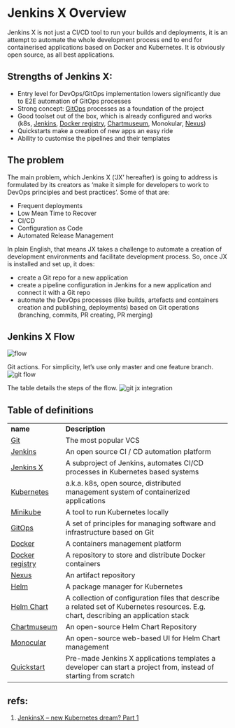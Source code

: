 # Jenkins X Overview

Jenkins X is not just a CI/CD tool to run your builds and deployments,
it is an attempt to automate the whole development process end to end for containerised
applications based on Docker and Kubernetes.
It is obviously open source, as all best applications.

## Strengths of Jenkins X:

* Entry level for DevOps/GitOps implementation lowers significantly due to E2E automation of GitOps processes
* Strong concept: [GitOps](https://www.weave.works/blog/gitops-operations-by-pull-request) processes as a foundation of the project
* Good toolset out of the box, which is already configured and works (k8s, [Jenkins](https://jenkins.io/),
[Docker registry](https://docs.docker.com/registry/),
[Chartmuseum](https://github.com/kubernetes-helm/chartmuseum), Monokular, [Nexus](https://github.com/kubernetes-helm/chartmuseum))
* Quickstarts make a creation of new apps an easy ride
* Ability to customise the pipelines and their templates

## The problem
The main problem, which Jenkins X (‘JX’ hereafter) is going to address is formulated by its creators as ‘make it simple for developers to work to DevOps principles and best practices’. Some of that are:
* Frequent deployments
* Low Mean Time to Recover
* CI/CD
* Configuration as Code
* Automated Release Management

In plain English, that means JX takes a challenge to automate a creation of development environments and facilitate development process. So, once JX is installed and set up, it does:
* create a Git repo for a new application
* create a pipeline configuration in Jenkins for a new application and connect it with a Git repo
* automate the DevOps processes (like builds, artefacts and containers creation and publishing, deployments) based on Git operations (branching, commits, PR creating, PR merging)

## Jenkins X Flow
![flow](https://blog.octo.com/wp-content/uploads/2018/04/jxhd-graph-2-1024x611.png)

Git actions. For simplicity, let’s use only master and one feature branch. 
![git flow](https://blog.octo.com/wp-content/uploads/2018/04/jxhd-graph-3-1024x230.png)

The table details the steps of the flow.
![git jx integration](https://blog.octo.com/wp-content/uploads/2018/04/jxhd-graph-4-1024x789.png)

## Table of definitions
<table>
<tbody>
<tr>
<td><b><span style="vertical-align: inherit;"><span style="vertical-align: inherit;"><span style="vertical-align: inherit;"><span style="vertical-align: inherit;"><span style="vertical-align: inherit;"><span style="vertical-align: inherit;">name</span></span></span></span></span></span></b></td>
<td><b><span style="vertical-align: inherit;"><span style="vertical-align: inherit;"><span style="vertical-align: inherit;"><span style="vertical-align: inherit;"><span style="vertical-align: inherit;"><span style="vertical-align: inherit;">Description</span></span></span></span></span></span></b></td>
</tr>
<tr>
<td><a href="https://git-scm.com/"><span style="font-weight: 400;"><span style="vertical-align: inherit;"><span style="vertical-align: inherit;"><span style="vertical-align: inherit;"><span style="vertical-align: inherit;"><span style="vertical-align: inherit;"><span style="vertical-align: inherit;">Git</span></span></span></span></span></span></span></a></td>
<td><span style="font-weight: 400;"><span style="vertical-align: inherit;"><span style="vertical-align: inherit;"><span style="vertical-align: inherit;"><span style="vertical-align: inherit;"><span style="vertical-align: inherit;"><span style="vertical-align: inherit;">The most popular VCS</span></span></span></span></span></span></span></td>
</tr>
<tr>
<td><a href="https://jenkins.io/"><span style="font-weight: 400;"><span style="vertical-align: inherit;"><span style="vertical-align: inherit;"><span style="vertical-align: inherit;"><span style="vertical-align: inherit;"><span style="vertical-align: inherit;"><span style="vertical-align: inherit;">Jenkins</span></span></span></span></span></span></span></a></td>
<td><span style="font-weight: 400;"><span style="vertical-align: inherit;"><span style="vertical-align: inherit;"><span style="vertical-align: inherit;"><span style="vertical-align: inherit;"><span style="vertical-align: inherit;"><span style="vertical-align: inherit;">An open source CI / CD automation platform</span></span></span></span></span></span></span></td>
</tr>
<tr>
<td><a href="http://jenkins-x.io/"><span style="font-weight: 400;"><span style="vertical-align: inherit;"><span style="vertical-align: inherit;"><span style="vertical-align: inherit;"><span style="vertical-align: inherit;"><span style="vertical-align: inherit;"><span style="vertical-align: inherit;">Jenkins X</span></span></span></span></span></span></span></a></td>
<td><span style="font-weight: 400;">A subproject of Jenkins, automates CI/CD processes in Kubernetes based systems</span></td>
</tr>
<tr>
<td><a href="https://kubernetes.io/"><span style="font-weight: 400;"><span style="vertical-align: inherit;"><span style="vertical-align: inherit;"><span style="vertical-align: inherit;"><span style="vertical-align: inherit;"><span style="vertical-align: inherit;"><span style="vertical-align: inherit;">Kubernetes</span></span></span></span></span></span></span></a></td>
<td><span style="font-weight: 400;">a.k.a. k8s, open source, distributed management system of containerized applications</span></td>
</tr>
<tr>
<td><a href="https://kubernetes.io/docs/getting-started-guides/minikube/"><span style="font-weight: 400;"><span style="vertical-align: inherit;"><span style="vertical-align: inherit;"><span style="vertical-align: inherit;"><span style="vertical-align: inherit;"><span style="vertical-align: inherit;"><span style="vertical-align: inherit;">Minikube</span></span></span></span></span></span></span></a></td>
<td><span style="font-weight: 400;">A tool to run Kubernetes locally</span></td>
</tr>
<tr>
<td><a href="https://www.weave.works/blog/gitops-operations-by-pull-request"><span style="font-weight: 400;"><span style="vertical-align: inherit;"><span style="vertical-align: inherit;"><span style="vertical-align: inherit;"><span style="vertical-align: inherit;"><span style="vertical-align: inherit;"><span style="vertical-align: inherit;">GitOps</span></span></span></span></span></span></span></a></td>
<td><span style="font-weight: 400;">A set of principles for managing software and infrastructure based on Git</span></td>
</tr>
<tr>
<td><a href="https://www.docker.com/"><span style="font-weight: 400;"><span style="vertical-align: inherit;"><span style="vertical-align: inherit;"><span style="vertical-align: inherit;"><span style="vertical-align: inherit;"><span style="vertical-align: inherit;"><span style="vertical-align: inherit;"><span style="vertical-align: inherit;"><span style="vertical-align: inherit;"><span style="vertical-align: inherit;"><span style="vertical-align: inherit;">Docker</span></span></span></span></span></span></span></span></span></span></span></a></td>
<td><span style="font-weight: 400;"><span style="vertical-align: inherit;"><span style="vertical-align: inherit;"><span style="vertical-align: inherit;"><span style="vertical-align: inherit;"><span style="vertical-align: inherit;"><span style="vertical-align: inherit;"><span style="vertical-align: inherit;"><span style="vertical-align: inherit;"><span style="vertical-align: inherit;"><span style="vertical-align: inherit;">A containers management platform</span></span></span></span></span></span></span></span></span></span></span></td>
</tr>
<tr>
<td><a href="https://docs.docker.com/registry/"><span style="font-weight: 400;"><span style="vertical-align: inherit;"><span style="vertical-align: inherit;"><span style="vertical-align: inherit;"><span style="vertical-align: inherit;"><span style="vertical-align: inherit;"><span style="vertical-align: inherit;"><span style="vertical-align: inherit;"><span style="vertical-align: inherit;"><span style="vertical-align: inherit;"><span style="vertical-align: inherit;">Docker registry</span></span></span></span></span></span></span></span></span></span></span></a></td>
<td><span style="font-weight: 400;">A repository to store and distribute Docker containers</span></td>
</tr>
<tr>
<td><a href="https://www.sonatype.com/nexus-repository-oss"><span style="font-weight: 400;"><span style="vertical-align: inherit;"><span style="vertical-align: inherit;"><span style="vertical-align: inherit;"><span style="vertical-align: inherit;"><span style="vertical-align: inherit;"><span style="vertical-align: inherit;"><span style="vertical-align: inherit;"><span style="vertical-align: inherit;"><span style="vertical-align: inherit;"><span style="vertical-align: inherit;">Nexus</span></span></span></span></span></span></span></span></span></span></span></a></td>
<td><span style="font-weight: 400;"><span style="vertical-align: inherit;"><span style="vertical-align: inherit;"><span style="vertical-align: inherit;"><span style="vertical-align: inherit;"><span style="vertical-align: inherit;"><span style="vertical-align: inherit;"><span style="vertical-align: inherit;"><span style="vertical-align: inherit;"><span style="vertical-align: inherit;"><span style="vertical-align: inherit;">An artifact repository</span></span></span></span></span></span></span></span></span></span></span></td>
</tr>
<tr>
<td><a href="https://helm.sh/"><span style="font-weight: 400;"><span style="vertical-align: inherit;"><span style="vertical-align: inherit;"><span style="vertical-align: inherit;"><span style="vertical-align: inherit;"><span style="vertical-align: inherit;"><span style="vertical-align: inherit;"><span style="vertical-align: inherit;"><span style="vertical-align: inherit;"><span style="vertical-align: inherit;"><span style="vertical-align: inherit;">Helm</span></span></span></span></span></span></span></span></span></span></span></a></td>
<td><span style="font-weight: 400;"><span style="vertical-align: inherit;"><span style="vertical-align: inherit;"><span style="vertical-align: inherit;"><span style="vertical-align: inherit;"><span style="vertical-align: inherit;"><span style="vertical-align: inherit;"><span style="vertical-align: inherit;"><span style="vertical-align: inherit;"><span style="vertical-align: inherit;"><span style="vertical-align: inherit;">A package manager for Kubernetes</span></span></span></span></span></span></span></span></span></span></span></td>
</tr>
<tr>
<td><a href="https://docs.helm.sh/developing_charts/#charts"><span style="font-weight: 400;"><span style="vertical-align: inherit;"><span style="vertical-align: inherit;"><span style="vertical-align: inherit;"><span style="vertical-align: inherit;"><span style="vertical-align: inherit;"><span style="vertical-align: inherit;"><span style="vertical-align: inherit;"><span style="vertical-align: inherit;"><span style="vertical-align: inherit;"><span style="vertical-align: inherit;">Helm Chart</span></span></span></span></span></span></span></span></span></span></span></a></td>
<td><span style="font-weight: 400;">A collection of configuration files that describe a related set of Kubernetes resources. E.g. chart, describing an application stack</span></td>
</tr>
<tr>
<td><a href="https://github.com/kubernetes-helm/chartmuseum"><span style="font-weight: 400;"><span style="vertical-align: inherit;"><span style="vertical-align: inherit;"><span style="vertical-align: inherit;"><span style="vertical-align: inherit;"><span style="vertical-align: inherit;"><span style="vertical-align: inherit;"><span style="vertical-align: inherit;"><span style="vertical-align: inherit;"><span style="vertical-align: inherit;"><span style="vertical-align: inherit;">Chartmuseum</span></span></span></span></span></span></span></span></span></span></span></a></td>
<td><span style="font-weight: 400;"><span style="vertical-align: inherit;"><span style="vertical-align: inherit;"><span style="vertical-align: inherit;"><span style="vertical-align: inherit;"><span style="vertical-align: inherit;"><span style="vertical-align: inherit;"><span style="vertical-align: inherit;"><span style="vertical-align: inherit;"><span style="vertical-align: inherit;"><span style="vertical-align: inherit;">An open-source Helm Chart Repository</span></span></span></span></span></span></span></span></span></span></span></td>
</tr>
<tr>
<td><a href="https://github.com/kubernetes-helm/monocular"><span style="font-weight: 400;"><span style="vertical-align: inherit;"><span style="vertical-align: inherit;"><span style="vertical-align: inherit;"><span style="vertical-align: inherit;"><span style="vertical-align: inherit;"><span style="vertical-align: inherit;"><span style="vertical-align: inherit;"><span style="vertical-align: inherit;"><span style="vertical-align: inherit;"><span style="vertical-align: inherit;">Monocular</span></span></span></span></span></span></span></span></span></span></span></a></td>
<td><span style="font-weight: 400;"><span style="vertical-align: inherit;"><span style="vertical-align: inherit;"><span style="vertical-align: inherit;"><span style="vertical-align: inherit;"><span style="vertical-align: inherit;"><span style="vertical-align: inherit;"><span style="vertical-align: inherit;"><span style="vertical-align: inherit;"><span style="vertical-align: inherit;"><span style="vertical-align: inherit;">An open-source web-based UI for Helm Chart management</span></span></span></span></span></span></span></span></span></span></span></td>
</tr>
<tr>
<td><a href="http://jenkins-x.io/developing/create-quickstart/"><span style="font-weight: 400;"><span style="vertical-align: inherit;"><span style="vertical-align: inherit;"><span style="vertical-align: inherit;"><span style="vertical-align: inherit;"><span style="vertical-align: inherit;"><span style="vertical-align: inherit;"><span style="vertical-align: inherit;"><span style="vertical-align: inherit;"><span style="vertical-align: inherit;"><span style="vertical-align: inherit;">Quickstart</span></span></span></span></span></span></span></span></span></span></span></a></td>
<td><span style="font-weight: 400;">Pre-made Jenkins X applications templates a developer can start a project from, instead of starting from scratch</span></td>
</tr>
</tbody>
</table>

## refs:
1. [JenkinsX – new Kubernetes dream? Part 1](https://blog.octo.com/en/jenkinsx-new-kubernetes-dream-part-1/)
